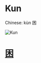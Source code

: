 # Kun

Chinese: kùn 困

![Kun](https://88o.io/wp-content/uploads/2018/09/47-e59bb0kun.jpg)

# [困](./e59bb0kun_cn.md)

